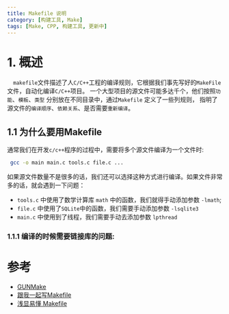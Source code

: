 ```yaml
---
title: Makefile 说明
category: [构建工具, Make]
tags: [Make, CPP, 构建工具, 更新中]
---
```


# 1. 概述

&emsp;`makefile`文件描述了人`C/C++`工程的编译规则，它根据我们事先写好的`MakeFile`文件，自动化编译`C/C++`项目。
一个大型项目的源文件可能多达千个，他们按照`功能`、`模板`、`类型` 分别放在不同目录中，通过`Makefile` 定义了一些列规则， 
指明了源文件的`编译顺序`、`依赖关系`、是否需要`重新编译`。

## 1.1 为什么要用Makefile

通常我们在开发`c/c++`程序的过程中，需要将多个源文件编译为一个文件时:
```bash
 gcc -o main main.c tools.c file.c ...
```
如果源文件数量不是很多的话，我们还可以选择这种方式进行编译。如果文件非常多的话，就会遇到一下问题：
- `tools.c` 中使用了数学计算库 `math` 中的函数，我们就得手动添加参数 `-lmath`; 
- `file.c` 中使用了`SQLite`中的函数，我们需要手动添加参数 `-lsqlite3`
- `main.c` 中使用到了线程，我们需要手动去添加参数 `lpthread`
### 1.1.1 编译的时候需要链接库的问题:


# 参考
  
  - [GUNMake](https://www.gnu.org/software/make/manual/make.html) 
  - [跟我一起写Makefile](https://seisman.github.io/how-to-write-makefile/overview.html) 
  - [浅显易懂 Makefile](https://blog.csdn.net/wohu1104/article/details/110905996#)
